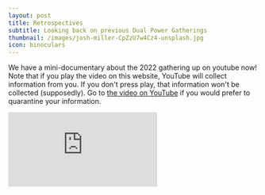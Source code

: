 ```yaml
---
layout: post
title: Retrospectives
subtitle: Looking back on previous Dual Power Gatherings
thumbnail: /images/josh-miller-CpZzU7w4Cz4-unsplash.jpg
icon: binoculars
---
```


We have a mini-documentary about the 2022 gathering up on youtube now! Note that if you play the video on this website, YouTube will collect information from you. If you don't press play, that information won't be collected (supposedly). Go to [the video on YouTube](https://www.youtube.com/watch?v=RBv4X9j9oMg) if you would prefer to quarantine your information.

<div id="video-container">
    <iframe src="https://www.youtube-nocookie.com/embed/RBv4X9j9oMg" title="YouTube video player" allow="accelerometer; autoplay; clipboard-write; encrypted-media; gyroscope; picture-in-picture; web-share" allowfullscreen="" class="video-frame" frameborder="0">
    </iframe>
</div>